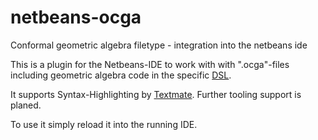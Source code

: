 # netbeans-ocga
Conformal geometric algebra filetype - integration into the netbeans ide

This is a plugin for the Netbeans-IDE to work with with ".ocga"-files including geometric algebra code in the specific [DSL](https://github.com/MobMonRob/DSL4GeometricAlgebra).

It supports Syntax-Highlighting by [Textmate](https://macromates.com/manual/en/language_grammars). Further tooling support is planed.

To use it simply reload it into the running IDE.

